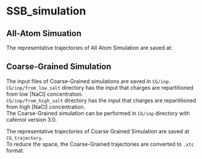 # SSB_simulation

## All-Atom Simuation

The representative trajectories of All Atom Simulation are saved at:

## Coarse-Grained Simulation

The input files of Coarse-Grained simulations are saved in `CG/inp`.  
`CG/inp/from_low_salt` directory has the input that charges are repartitioned from low [NaCl] concentration.  
`CG/inp/from_high_salt` directory has the input that charges are repartitioned from high [NaCl] concentration.  
The Coarse-Grained simulation can be performed in `CG/inp` directory with cafemol version 3.0.  

The representative trajectories of Coarse Grained Simulation are saved at `CG_trajectory`.  
To reduce the space, the Coarse-Grained trajectories are converted to `.xtc` format.
